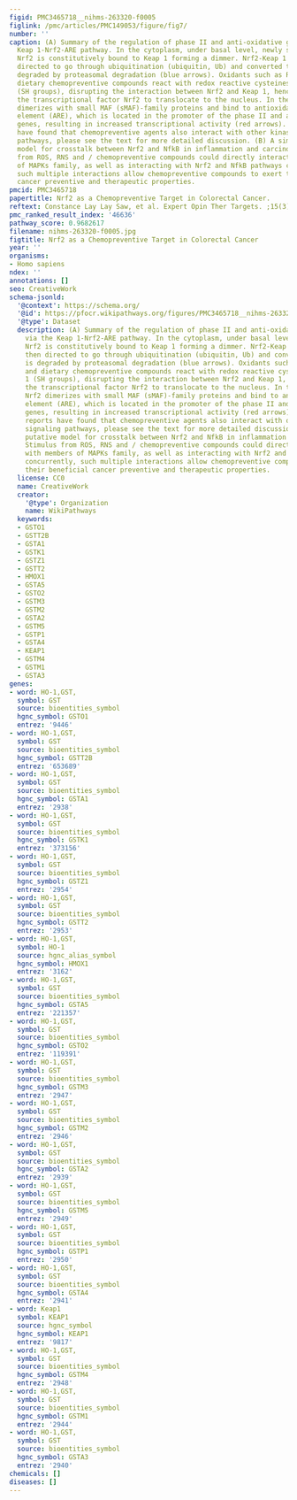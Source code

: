 ```yaml
---
figid: PMC3465718__nihms-263320-f0005
figlink: /pmc/articles/PMC149053/figure/fig7/
number: ''
caption: (A) Summary of the regulation of phase II and anti-oxidative genes via the
  Keap 1-Nrf2-ARE pathway. In the cytoplasm, under basal level, newly synthesized
  Nrf2 is constitutively bound to Keap 1 forming a dimmer. Nrf2-Keap 1 which is then
  directed to go through ubiquitination (ubiquitin, Ub) and converted to Nrf2-Ub is
  degraded by proteasomal degradation (blue arrows). Oxidants such as ROS, RNS and
  dietary chemopreventive compounds react with redox reactive cysteines in Keap 1
  (SH groups), disrupting the interaction between Nrf2 and Keap 1, hence allowing
  the transcriptional factor Nrf2 to translocate to the nucleus. In the nucleus, Nrf2
  dimerizes with small MAF (sMAF)-family proteins and bind to antioxidant response
  element (ARE), which is located in the promoter of the phase II and anti-oxidative
  genes, resulting in increased transcriptional activity (red arrows). Numerous reports
  have found that chemopreventive agents also interact with other kinase signaling
  pathways, please see the text for more detailed discussion. (B) A simplified putative
  model for crosstalk between Nrf2 and NfkB in inflammation and carcinogenesis. Stimulus
  from ROS, RNS and / chemopreventive compounds could directly interact with members
  of MAPKs family, as well as interacting with Nrf2 and NfkB pathways concurrently,
  such multiple interactions allow chemopreventive compounds to exert their beneficial
  cancer preventive and therapeutic properties.
pmcid: PMC3465718
papertitle: Nrf2 as a Chemopreventive Target in Colorectal Cancer.
reftext: Constance Lay Lay Saw, et al. Expert Opin Ther Targets. ;15(3):281-295.
pmc_ranked_result_index: '46636'
pathway_score: 0.9682617
filename: nihms-263320-f0005.jpg
figtitle: Nrf2 as a Chemopreventive Target in Colorectal Cancer
year: ''
organisms:
- Homo sapiens
ndex: ''
annotations: []
seo: CreativeWork
schema-jsonld:
  '@context': https://schema.org/
  '@id': https://pfocr.wikipathways.org/figures/PMC3465718__nihms-263320-f0005.html
  '@type': Dataset
  description: (A) Summary of the regulation of phase II and anti-oxidative genes
    via the Keap 1-Nrf2-ARE pathway. In the cytoplasm, under basal level, newly synthesized
    Nrf2 is constitutively bound to Keap 1 forming a dimmer. Nrf2-Keap 1 which is
    then directed to go through ubiquitination (ubiquitin, Ub) and converted to Nrf2-Ub
    is degraded by proteasomal degradation (blue arrows). Oxidants such as ROS, RNS
    and dietary chemopreventive compounds react with redox reactive cysteines in Keap
    1 (SH groups), disrupting the interaction between Nrf2 and Keap 1, hence allowing
    the transcriptional factor Nrf2 to translocate to the nucleus. In the nucleus,
    Nrf2 dimerizes with small MAF (sMAF)-family proteins and bind to antioxidant response
    element (ARE), which is located in the promoter of the phase II and anti-oxidative
    genes, resulting in increased transcriptional activity (red arrows). Numerous
    reports have found that chemopreventive agents also interact with other kinase
    signaling pathways, please see the text for more detailed discussion. (B) A simplified
    putative model for crosstalk between Nrf2 and NfkB in inflammation and carcinogenesis.
    Stimulus from ROS, RNS and / chemopreventive compounds could directly interact
    with members of MAPKs family, as well as interacting with Nrf2 and NfkB pathways
    concurrently, such multiple interactions allow chemopreventive compounds to exert
    their beneficial cancer preventive and therapeutic properties.
  license: CC0
  name: CreativeWork
  creator:
    '@type': Organization
    name: WikiPathways
  keywords:
  - GSTO1
  - GSTT2B
  - GSTA1
  - GSTK1
  - GSTZ1
  - GSTT2
  - HMOX1
  - GSTA5
  - GSTO2
  - GSTM3
  - GSTM2
  - GSTA2
  - GSTM5
  - GSTP1
  - GSTA4
  - KEAP1
  - GSTM4
  - GSTM1
  - GSTA3
genes:
- word: HO-1,GST,
  symbol: GST
  source: bioentities_symbol
  hgnc_symbol: GSTO1
  entrez: '9446'
- word: HO-1,GST,
  symbol: GST
  source: bioentities_symbol
  hgnc_symbol: GSTT2B
  entrez: '653689'
- word: HO-1,GST,
  symbol: GST
  source: bioentities_symbol
  hgnc_symbol: GSTA1
  entrez: '2938'
- word: HO-1,GST,
  symbol: GST
  source: bioentities_symbol
  hgnc_symbol: GSTK1
  entrez: '373156'
- word: HO-1,GST,
  symbol: GST
  source: bioentities_symbol
  hgnc_symbol: GSTZ1
  entrez: '2954'
- word: HO-1,GST,
  symbol: GST
  source: bioentities_symbol
  hgnc_symbol: GSTT2
  entrez: '2953'
- word: HO-1,GST,
  symbol: HO-1
  source: hgnc_alias_symbol
  hgnc_symbol: HMOX1
  entrez: '3162'
- word: HO-1,GST,
  symbol: GST
  source: bioentities_symbol
  hgnc_symbol: GSTA5
  entrez: '221357'
- word: HO-1,GST,
  symbol: GST
  source: bioentities_symbol
  hgnc_symbol: GSTO2
  entrez: '119391'
- word: HO-1,GST,
  symbol: GST
  source: bioentities_symbol
  hgnc_symbol: GSTM3
  entrez: '2947'
- word: HO-1,GST,
  symbol: GST
  source: bioentities_symbol
  hgnc_symbol: GSTM2
  entrez: '2946'
- word: HO-1,GST,
  symbol: GST
  source: bioentities_symbol
  hgnc_symbol: GSTA2
  entrez: '2939'
- word: HO-1,GST,
  symbol: GST
  source: bioentities_symbol
  hgnc_symbol: GSTM5
  entrez: '2949'
- word: HO-1,GST,
  symbol: GST
  source: bioentities_symbol
  hgnc_symbol: GSTP1
  entrez: '2950'
- word: HO-1,GST,
  symbol: GST
  source: bioentities_symbol
  hgnc_symbol: GSTA4
  entrez: '2941'
- word: Keap1
  symbol: KEAP1
  source: hgnc_symbol
  hgnc_symbol: KEAP1
  entrez: '9817'
- word: HO-1,GST,
  symbol: GST
  source: bioentities_symbol
  hgnc_symbol: GSTM4
  entrez: '2948'
- word: HO-1,GST,
  symbol: GST
  source: bioentities_symbol
  hgnc_symbol: GSTM1
  entrez: '2944'
- word: HO-1,GST,
  symbol: GST
  source: bioentities_symbol
  hgnc_symbol: GSTA3
  entrez: '2940'
chemicals: []
diseases: []
---
```

